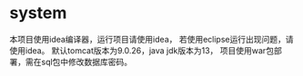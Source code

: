# system
本项目使用idea编译器，运行项目请使用idea，
若使用eclipse运行出现问题，请使用idea。
默认tomcat版本为9.0.26，java jdk版本为13，
项目使用war包部署，需在sql包中修改数据库密码。
